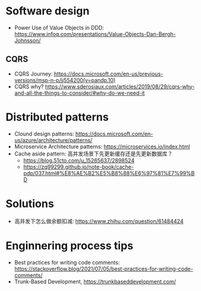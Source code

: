 # Software design
* Power Use of Value Objects in DDD: https://www.infoq.com/presentations/Value-Objects-Dan-Bergh-Johnsson/

## CQRS
* CQRS Journey: https://docs.microsoft.com/en-us/previous-versions/msp-n-p/jj554200(v=pandp.10)
* CQRS why? https://www.sderosiaux.com/articles/2019/08/29/cqrs-why-and-all-the-things-to-consider/#why-do-we-need-it

# Distributed patterns
* Clound design patterns: https://docs.microsoft.com/en-us/azure/architecture/patterns/
* Microservice Architecture patterns: https://microservices.io/index.html
* Cache aside pattern: 高并发场景下先更新缓存还是先更新数据库？
  * https://blog.51cto.com/u_15265637/2898524
  * https://zq99299.github.io/note-book/cache-pdp/037.html#%E8%AE%B2%E5%B8%88%E6%97%81%E7%99%BD

# Solutions
* 高并发下怎么做余额扣减: https://www.zhihu.com/question/61484424

# Enginnering process tips
* Best practices for writing code comments: https://stackoverflow.blog/2021/07/05/best-practices-for-writing-code-comments/
* Trunk-Based Development, https://trunkbaseddevelopment.com/
